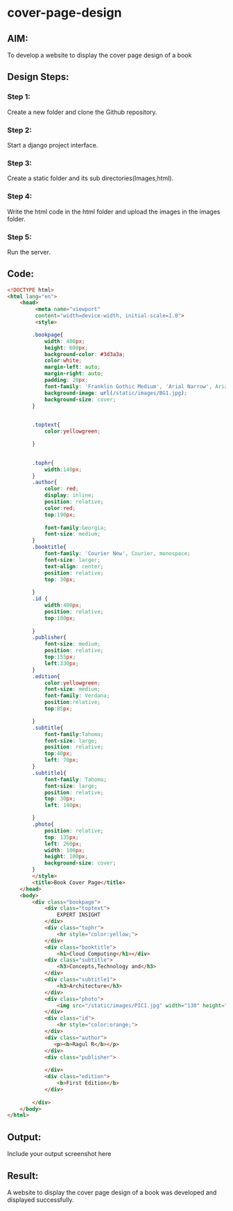 # cover-page-design
## AIM:
To develop a website to display the cover page design of a book

## Design Steps:

### Step 1:
Create a new folder and clone the Github repository.

### Step 2:
Start a django project interface.

### Step 3:
Create a static folder and its sub directories(Images,html).

### Step 4:
Write the html code in the html folder and upload the images in the images folder.

### Step 5:
Run the server.
## Code:
```html
<!DOCTYPE html>
<html lang="en">
    <head>
         <meta name="viewport" 
         content="width=device-width, initial-scale=1.0">
         <style>

        .bookpage{
            width: 400px;
            height: 600px;
            background-color: #3d3a3a;
            color:white;
            margin-left: auto;
            margin-right: auto;
            padding: 20px;
            font-family: 'Franklin Gothic Medium', 'Arial Narrow', Arial, sans-serif;
            background-image: url(/static/images/BG1.jpg);
            background-size: cover;
        }
            

        .toptext{
            color:yellowgreen;

        }

        
        .tophr{
            width:140px;
        }
        .author{
            color: red;
            display: inline;
            position: relative;
            color:red;
            top:190px;
            
            font-family:Georgia;
            font-size: medium;
        }
        .booktitle{
            font-family: 'Courier New', Courier, monospace;
            font-size: larger;
            text-align: center;
            position: relative;
            top: 30px;
        
        }
        .id {
            width:400px;
            position: relative;
            top:180px;
            
        }
        .publisher{
            font-size: medium;
            position: relative;
            top:155px;
            left:330px;
        }
        .edition{
            color:yellowgreen;
            font-size: medium;
            font-family: Verdana;
            position:relative;
            top:85px;

        }
        .subtitle{
            font-family:Tahoma;
            font-size: large;
            position: relative;
            top:40px;
            left: 70px;
        }
        .subtitle1{
            font-family: Tahoma;
            font-size: large;
            position: relative;
            top: 30px;
            left: 140px;

        }
        .photo{
            position: relative;
            top: 135px;
            left: 260px;
            width: 100px;
            height: 100px;
            background-size: cover;
        }
        </style>
        <title>Book Cover Page</title>
    </head>
    <body>
        <div class="bookpage">
            <div class="toptext">
                EXPERT INSIGHT
            </div>
            <div class="tophr">
                <hr style="color:yellow;">
            </div>
            <div class="booktitle">
                <h1>Cloud Computing</h1></div>
            <div class="subtitle">
                <h3>Concepts,Technology and</h3>
            </div>
            <div class="subtitle1">
                <h3>Architecture</h3>
            </div>
            <div class="photo">
                <img src="/static/images/PIC1.jpg" width="130" height="145" alt="">
            </div>
            <div class="id">
                <hr style="color:orange;">
            </div>
            <div class="author">
               <p><b>Ragul R</b></p>
            </div>
            <div class="publisher">
                
            </div>
            <div class="edition">
                <b>First Edition</b>
            </div>
            
        </div>
    </body>
</html>
```
## Output:
Include your output screenshot here

## Result:
A website to display the cover page design of a book was developed and displayed successfully.
